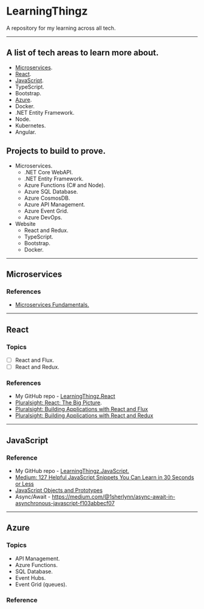 # LearningThingz
A repository for my learning across all tech.

---

## A list of tech areas to learn more about.
* [Microservices](#microservices).
* [React](#react).
* [JavaScript](#javascript).
* TypeScript.
* Bootstrap.
* [Azure](#azure).
* Docker.
* .NET Entity Framework.
* Node.
* Kubernetes.
* Angular.

## Projects to build to prove.
* Microservices.
  * .NET Core WebAPI.
  * .NET Entity Framework.
  * Azure Functions (C# and Node).
  * Azure SQL Database.
  * Azure CosmosDB.
  * Azure API Management.
  * Azure Event Grid.
  * Azure DevOps.
* Website
  * React and Redux.
  * TypeScript.
  * Bootstrap.
  * Docker.

---

## <a name="microservices"></a>Microservices
### References
* [Microservices Fundamentals.](https://app.pluralsight.com/library/courses/microservices-fundamentals/table-of-contents)

---

## <a name="react"></a>React
### Topics
* [ ] React and Flux.
* [ ] React and Redux.

### References
* My GitHub repo - [LearningThingz.React](https://github.com/carlclark267/LearningThingz.React)
* [Pluralsight: React: The Big Picture](https://app.pluralsight.com/library/courses/react-big-picture/table-of-contents).
* [Pluralsight: Building Applications with React and Flux](https://app.pluralsight.com/library/courses/react-flux-building-applications/table-of-contents)
* [Pluralsight: Building Applications with React and Redux](https://app.pluralsight.com/library/courses/react-redux-react-router-es6/table-of-contents)

---

## <a name="javascript"></a>JavaScript
### Reference
* My GitHub repo - [LearningThingz.JavaScript.](https://github.com/carlclark267/LearningThingz.JavaScript)
* [Medium: 127 Helpful JavaScript Snippets You Can Learn in 30 Seconds or Less](https://medium.com/better-programming/127-helpful-javascript-snippets-you-can-learn-in-30-seconds-or-less-part-1-of-6-bc2bc890dfe5)
* [JavaScript Objects and Prototypes](https://app.pluralsight.com/library/courses/javascript-objects-prototypes/table-of-contents)
* Async/Await - https://medium.com/@1sherlynn/async-await-in-asynchronous-javascript-f103abbecf07

---

## <a name="azure"></a>Azure
### Topics
* API Management.
* Azure Functions.
* SQL Database.
* Event Hubs.
* Event Grid (queues).

### Reference
